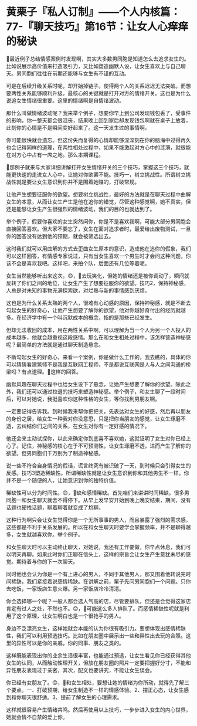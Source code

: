 # 黄栗子『私人订制』——个人内核篇：77-『聊天技巧』第16节：让女人心痒痒的秘诀

🎼最近例子总结情感案例时发现啊，其实大多数男同胞是知道怎么去追求女生的。比如说展示高价值来打造吸引力，又比如塑造幽默人设，让女生喜欢上与自己聊天。男同胞们往往在前期还能够与女生有不错的互动。

可是在后续升级关系时呢，却开始掉链子。使得两个人的关系迟迟无法突破。而想要两性关系能够顺利升级，最核心的关键就是打开对方的情绪开关。这也是为什么说追女生情绪很重要。这里的情绪啊是自情绪波动。

那什么叫做情绪波动呢？我来举个例子，想要你早上到公司发现钱包丢了，受事件的影响，你一整天都会很沮丧，结果晚上回到家后却发现钱包啊就在桌子上放着，此刻你的心情是不是瞬间变好起来了。这一天发生过的事情啊。

你可能很快就会遗忘。但这份失而复得的心情却能够深深刻在你的脑海中过得再久也会记得同样的道理，在两性相处过程中，如果不能激起对方心中的涟漪，就很能在对方心中占有一席之地。那么本期课程。

🎼那例子就来与大家详细讲解打开女生情绪开关的三个技巧，掌握这三个技巧，就能更快速的走进女人心中，让她对你欲罢不能。技巧一，树立挑战性。所谓树立挑战性就是要让女生意识到你并不是围着她赚的，打破常规。

让他产生想要征服你的欲望。想要树立挑战性，最好的方法就是在聊天过程中曲解女生的本意，从而让女生产生是他在追你的错觉，尽管这种感觉啊，她不真实，但还是能够让女生产生很强烈的情绪波动，我们的目的也就达到了。

举个例子，假要你喜欢的女生突然问你，你是不是喜欢我啊，可能大部分男同胞会直接回答喜欢。但大家不要忘了，女生在面对追求者时，最爱给出废物测试，一旦你的回答没有达到他的预期，就会被筛选出去。

这时我们就可以用曲解的方式去歪曲女生原本的意识，造成他在追你的假象，我们可以这样回答，有情感专家说过，只有当女生喜欢一个男生时才会问这种问题，你该不会是喜欢我吧。这样吧，来拍个队，后面还有几位等着呢。

女生当然能够听出来这次。😊，🎼去玩笑化，但她的情绪还是被你调动了，瞬间就反转了你们之间的地位，让女生产生了想要征服你的欲望。技巧2，保持神秘感，人总是对未知的事物充满探索欲，对烂熟与新的事情感到厌烦。

这也是为什么关系太熟的两个人，很难有心动感的原因，保持神秘感，就是不断去勾起女生的好奇心，让他产生想要了解你的欲望，他对你越好奇付出的经历就越多。在经济学中有一个叫沉默成本的概念，指的是那些已经发生。

但却无法收回的成本，用在两性关系中啊，可以理解为当一个人为另一个人投入的成本越多，他就会越重视这段感情。那么在和女生相处过程中，该怎样营造神秘感呢？最简单的方法就是通过聊天制造悬念。

不断勾起女生的好奇心，来看一个案例，你是做什么工作的，我去瞧的，具体的你可以猜猜看建筑师不是我是互联网工程师，不是都说互联网是人与人之间沟通的桥梁吗？有点道理。🎼这样的回答。

幽默风趣在聊天过程中也给女生设下了悬念，让她产生想要了解你的欲望。除此之外，我们还可以通过拉退的技巧来塑造神秘感。举个例子，和女生聊了一段时间后，可以对她说，我挺喜欢你这种性格的女生，等你找到男朋友啊。

一定要记得告诉我。到时候我来帮你把把关，先表达对女生的好感，然后再以朋友的身份之居，给女生一种我对你没意思，只是把你当朋友的感觉，让女生琢磨不透，去纠结你们之间的关系，在女生对你有一定好感的情况下。

他还会来主动试探你，以此来确定你到底喜不喜欢她，这就证明了女生对你已经上心了。记住，神秘感的核心在于不可预测性，让女生琢磨不透，进而产生了解你的欲望。但男同胞们千万别为了制造神秘感。

说一些不符合自身情况的假话，谎言终究有被识破了一天，到时候只会引得女生的反感。技巧3塑造稀缺性。所谓稀缺性就是让女生意识到你和其他男生不一样，你并不是一个随便的人，让她意识到你的独特价值。

稀缺性可以分为时间性。😊，🎼缺和感情稀缺。首先咱们来讲讲时间稀缺。很多男同胞一和女生聊天就舍不得停下。从早上发早安开始到晚上晚安结束，期间，没有话题也硬找话题，聊着聊着就变成了尬聊。

这种行为啊只会让女生觉得你是一个无所事事的男人，而且暴露了强烈的需求感，这些都是不利于关系发展的。所以在和女生聊天时要学会掌握频率，并不是聊得越多，女生就越喜欢你。举个例子。

和女生聊天时可以主动终止聊天，对她说，我还有工作要做，你早点休息，我们可以明天再聊。如果此时你们正聊在信头上，这样的宗旨会让女生产生意犹未尽的感觉。期待着与你的下一次聊天。

同时他也会认为你是一个有上进心的男人，不同于其他男人，那又围着他转说完时间稀缺，我们紧接着说感情稀缺。在讲解之前，栗子先问男同胞们一个问题。只你去吃饭，一家饭店生意火爆。另一家饭店冷冷清清。

你会选择哪一个呢？一般人都会选人气高的店，尽管要排队，但还是会觉得这家店肯定有过人之处，不然也不。😊，🎼可能这么多人排队了。而感情稀缺性呢就是利用了这个原理，让女生明白也是一个很抢手的男人。

身边不乏漂亮女生，这样她就会本能的认为你很有吸引力。要想体现出感情稀缺性，我们可以利用预选技巧。比如在朋友圈中展示出一些和异性出去玩的合照。这里的异性可以是你的亲戚，你的同事、朋友之类的。

这样既能表现出你的业余生活很丰富，也能通过预选，让女生看见你已经获得其他女生的认同，从而触动性理开关，但放在朋友圈的照片一定要把握好分寸，不能和异性朋友表现过于亲密，其次，配文也要讲究，不能让女生误会。

你已经有女朋友了。😊，🎼和女生相处，要想让她的情绪为你所动，就得先了解三个要点。一、打破预期，给女生制造不一样的情感体验。2、摆正心态，让女生感到和你聊天很舒适。3、提前了解女生的心理需求。

这样就很容易产生情绪共鸣。然后再使用以上技巧，一步步进入女生的内心世界，她就会情不自禁的爱上你。